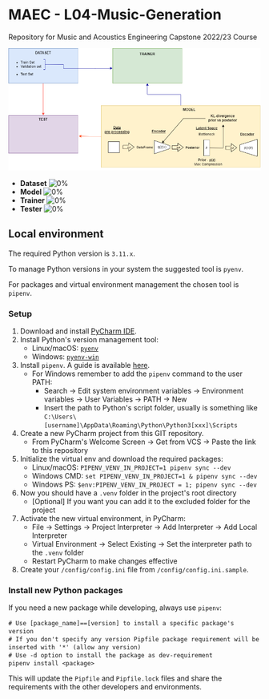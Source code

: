 # MAEC - L04-Music-Generation
Repository for Music and Acoustics Engineering Capstone 2022/23 Course




![Elements scheme](resources/images/elements_scheme.png)


- **Dataset** ![0%](https://progress-bar.dev/0)
- **Model** ![0%](https://progress-bar.dev/0)
- **Trainer** ![0%](https://progress-bar.dev/0)
- **Tester** ![0%](https://progress-bar.dev/0)

## Local environment

The required Python version is `3.11.x`.

To manage Python versions in your system the suggested tool is `pyenv`.

For packages and virtual environment management the chosen tool is `pipenv`.

### Setup
1. Download and install [PyCharm IDE](https://www.jetbrains.com/pycharm/download/#section=linux).
2. Install Python's version management tool:
   - Linux/macOS: [`pyenv`](https://github.com/pyenv/pyenv)
   - Windows: [`pyenv-win`](https://github.com/pyenv-win/pyenv-win)
3. Install `pipenv`. A guide is available [here](https://pipenv.pypa.io/en/latest/installation/).
   - For Windows remember to add the `pipenv` command to the user PATH:
     - Search &rarr; Edit system environment variables &rarr; Environment variables &rarr; User Variables &rarr; PATH &rarr; New
     - Insert the path to Python's script folder, usually is something like `C:\Users\[username]\AppData\Roaming\Python\Python3[xxx]\Scripts` 
4. Create a new PyCharm project from this GIT repository.
    - From PyCharm's Welcome Screen &rarr; Get from VCS &rarr; Paste the link to this repository
5. Initialize the virtual env and download the required packages:
   - Linux/macOS: `PIPENV_VENV_IN_PROJECT=1 pipenv sync --dev`
   - Windows CMD: `set PIPENV_VENV_IN_PROJECT=1 & pipenv sync --dev`
   - Windows PS: `$env:PIPENV_VENV_IN_PROJECT = 1; pipenv sync --dev`
6. Now you should have a `.venv` folder in the project's root directory
   - [Optional] If you want you can add it to the excluded folder for the project
7. Activate the new virtual environment, in PyCharm:
   - File &rarr; Settings &rarr; Project Interpreter &rarr; Add Interpreter &rarr; Add Local Interpreter
   - Virtual Environment &rarr; Select Existing &rarr; Set the interpreter path to the `.venv` folder
   - Restart PyCharm to make changes effective
8. Create your `/config/config.ini` file from `/config/config.ini.sample`.

### Install new Python packages
If you need a new package while developing, always use `pipenv`:
```shell script
# Use [package_name]==[version] to install a specific package's version 
# If you don't specify any version Pipfile package requirement will be inserted with '*' (allow any version)
# Use -d option to install the package as dev-requirement
pipenv install <package>
```
This will update the `Pipfile` and `Pipfile.lock` files and share the requirements with the other developers and 
environments.
